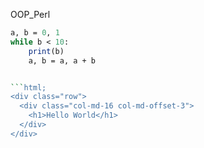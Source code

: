 OOP_Perl

```Perl
a, b = 0, 1
while b < 10:
    print(b)
    a, b = a, a + b


```html;
<div class="row">
  <div class="col-md-16 col-md-offset-3">
    <h1>Hello World</h1>
  </div>
</div>
```
